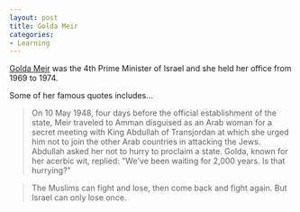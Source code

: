 ```yaml
---
layout: post
title: Golda Meir
categories:
- Learning
---
```



[Golda Meir](http://en.wikipedia.org/wiki/Golda_Meir) was the 4th Prime Minister of Israel and she held her office from 1969 to 1974.

Some of her famous quotes includes...

> On 10 May 1948, four days before the official establishment of the state, Meir traveled to Amman disguised as an Arab woman for a secret meeting with King Abdullah of Transjordan at which she urged him not to join the other Arab countries in attacking the Jews. Abdullah asked her not to hurry to proclaim a state. Golda, known for her acerbic wit, replied: "We've been waiting for 2,000 years. Is that hurrying?"

> The Muslims can fight and lose, then come back and fight again. But Israel can only lose once.
